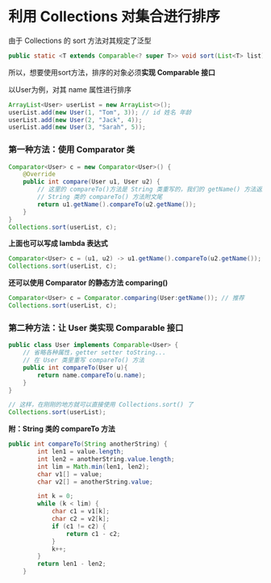 # 利用 Collections 对集合进行排序

由于 Collections 的 sort 方法对其规定了泛型

```java
public static <T extends Comparable<? super T>> void sort(List<T> list)
```

所以，想要使用sort方法，排序的对象必须**实现 Comparable 接口**

以User为例，对其 name 属性进行排序

```java
ArrayList<User> userList = new ArrayList<>();
userList.add(new User(1, "Tom", 3)); // id 姓名 年龄
userList.add(new User(2, "Jack", 4));
userList.add(new User(3, "Sarah", 5));
```



### 第一种方法：使用 Comparator 类

```java
Comparator<User> c = new Comparator<User>() {
    @Override
    public int compare(User u1, User u2) { 
        // 这里的 compareTo()方法是 String 类重写的，我们的 getName() 方法返回 String 类型，可以直接使用
        // String 类的 compareTo() 方法附文尾
        return u1.getName().compareTo(u2.getName());
    }
}
Collections.sort(userList, c);
```

**上面也可以写成 lambda 表达式**

```java
Comparator<User> c = (u1, u2) -> u1.getName().compareTo(u2.getName());
Collections.sort(userList, c);
```

**还可以使用 Comparator 的静态方法 comparing()**

```java
Comparator<User> c = Comparator.comparing(User:getName()); // 推荐
Collections.sort(userList, c);
```



### 第二种方法：让 User 类实现 Comparable 接口

```java
public class User implements Comparable<User> {
    // 省略各种属性，getter setter toString...
    // 在 User 类里重写 compareTo() 方法
    public int compareTo(User u){
        return name.compareTo(u.name);
    }
}

// 这样，在刚刚的地方就可以直接使用 Collections.sort() 了
Collections.sort(userList);
```



**附：String 类的 compareTo 方法**

```java
public int compareTo(String anotherString) {
        int len1 = value.length;
        int len2 = anotherString.value.length;
        int lim = Math.min(len1, len2);
        char v1[] = value;
        char v2[] = anotherString.value;

        int k = 0;
        while (k < lim) {
            char c1 = v1[k];
            char c2 = v2[k];
            if (c1 != c2) {
                return c1 - c2;
            }
            k++;
        }
        return len1 - len2;
    }
```

